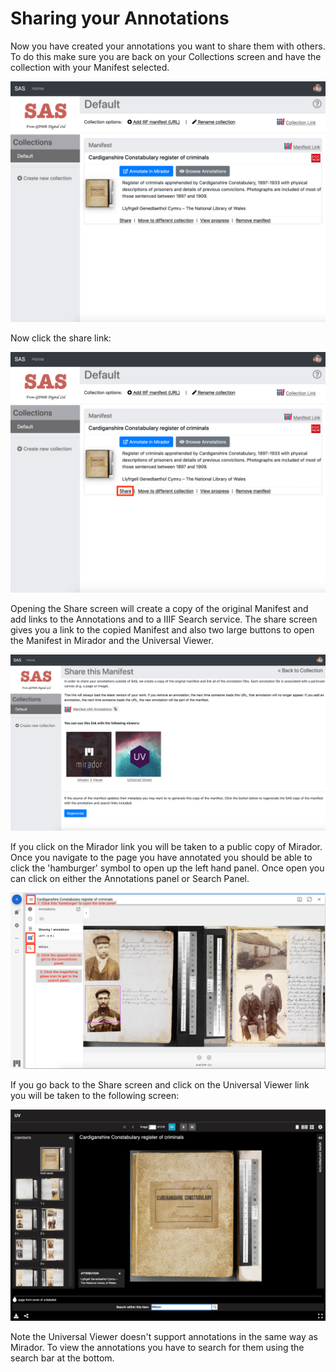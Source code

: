 # Sharing your Annotations

Now you have created your annotations you want to share them with others. To do this make sure you are back on your Collections screen and have the collection with your Manifest selected.

![SAS Home screen](images/annos_home.png)

Now click the share link:

![SAS share button](images/annos_share.png)

Opening the Share screen will create a copy of the original Manifest and add links to the Annotations and to a IIIF Search service. The share screen gives you a link to the copied Manifest and also two large buttons to open the Manifest in Mirador and the Universal Viewer. 

![Share Manifest Screen](images/manifest_share.png)

If you click on the Mirador link you will be taken to a public copy of Mirador. Once you navigate to the page you have annotated you should be able to click the 'hamburger' symbol to open up the left hand panel. Once open you can click on either the Annotations panel or Search Panel. 

![Mirador Annotations](images/mirador_annos.png)

If you go back to the Share screen and click on the Universal Viewer link you will be taken to the following screen:

![UV Annotations](images/uv_annos.png)

Note the Universal Viewer doesn't support annotations in the same way as Mirador. To view the annotations you have to search for them using the search bar at the bottom. 
